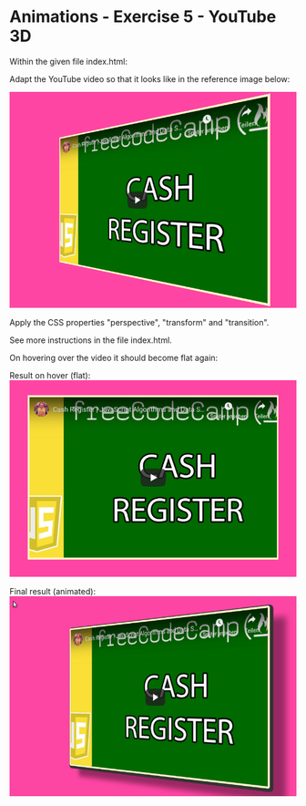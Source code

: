 # Animations - Exercise 5 - YouTube 3D

Within the given file index.html:

Adapt the YouTube video so that it looks like in the reference image below:

![Result](result_normal.png)

Apply the CSS properties "perspective", "transform" and "transition".

See more instructions in the file index.html.

On hovering over the video it should become flat again:

Result on hover (flat):
![Result hover](result_hover.png)

Final result (animated):
![Result animated](result.gif) 
